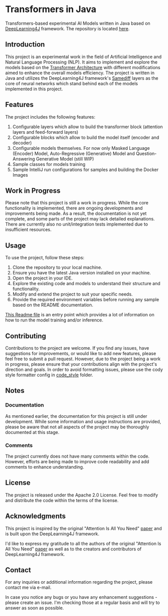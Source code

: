 # Transformers in Java

Transformers-based experimental AI Models written in Java based on [DeepLearning4J](https://deeplearning4j.konduit.ai/) framework. The repository is located [here](https://github.com/partarstu/transformers-in-java).


## Introduction

This project is an experimental work in the field of Artificial Intelligence and Natural Language Processing (NLP). It aims to implement 
and explore the models based on the [Transformer Architecture](https://en.wikipedia.org/wiki/Transformer_(machine_learning_model)) with 
different modifications aimed to enhance the overall models efficiency. The project is written in Java and utilizes the DeepLearning4J 
framework's [Samediff](https://deeplearning4j.konduit.ai/samediff/tutorials/quickstart) layers as the core of neural networks which 
stand behind each of the models implemented in this project.


## Features

The project includes the following features:

1. Configurable layers which allow to build the transformer block (attention layers and feed-forward layers)
2. Configurable blocks which allow to build the model itself (encoder and decoder)
3. Configurable models themselves. For now only Masked Language (Encoder) Model, Auto-Regressive (Generative) Model and 
   Question-Answering Generative Model (still WIP)
4. Sample classes for models training
5. Sample IntelliJ run configurations for samples and building the Docker Images


## Work in Progress

Please note that this project is still a work in progress. While the core functionality is implemented, there are ongoing developments 
and improvements being made. As a result, the documentation is not yet complete, and some parts of the project may lack detailed explanations.
There are currently also no unit/integration tests implemented due to insufficient resources.


## Usage

To use the project, follow these steps:

1. Clone the repository to your local machine.
2. Ensure you have the latest Java version installed on your machine.
3. Open the project in your IDE.
4. Explore the existing code and models to understand their structure and functionality.
5. Modify and extend the project to suit your specific needs.
6. Provide the required environment variables before running any sample based on the README documentation.

[This Readme file](train//README.md) is an entry point which provides a lot of information on how to run the model training and/or inference.


## Contributing

Contributions to the project are welcome. If you find any issues, have suggestions for improvements, or would like to add new features, 
please feel free to submit a pull request. However, due to the project being a work in progress, please ensure that your contributions 
align with the project's direction and goals. In order to avoid formatting issues, please use the cody style formatter config in 
[code_style](code_style) folder.


## Notes

### Documentation 
As mentioned earlier, the documentation for this project is still under development. While some information and usage instructions are provided, please be aware that not all aspects of the project may be thoroughly documented at this stage.

### Comments 
The project currently does not have many comments within the code. However, efforts are being made to improve code readability and add comments to enhance understanding.


## License

The project is released under the Apache 2.0 License. Feel free to modify and distribute the code within the terms of the license.


## Acknowledgments

This project is inspired by the original "Attention Is All You Need" [paper](https://arxiv.org/abs/1706.03762) and is built upon the DeepLearning4J framework. 

I'd like to express my gratitude to all the authors of the original "Attention Is All You Need" [paper](https://arxiv.org/abs/1706.03762)
as well as to the creators and contributors of DeepLearning4J framework.


## Contact

For any inquiries or additional information regarding the project, please contact me via e-mail. 

In case you notice any bugs or you have any enhancement suggestions - please create an issue. I'm checking those at a regular basis and will try to answer as soon as possible.
